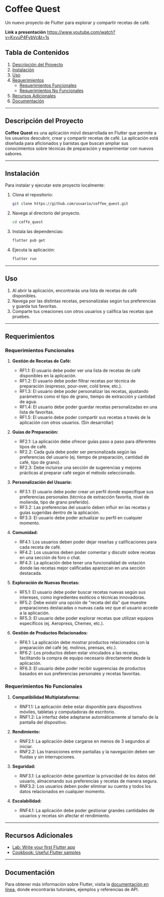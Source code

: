 # Coffee Quest

Un nuevo proyecto de Flutter para explorar y compartir recetas de café.

**Link a presentación**
https://www.youtube.com/watch?v=KxvuP4FybVc&t=1s

## Tabla de Contenidos

1. [Descripción del Proyecto](#descripción-del-proyecto)
2. [Instalación](#instalación)
3. [Uso](#uso)
4. [Requerimientos](#requerimientos)
   - [Requerimientos Funcionales](#requerimientos-funcionales)
   - [Requerimientos No Funcionales](#requerimientos-no-funcionales)
5. [Recursos Adicionales](#recursos-adicionales)
6. [Documentación](#documentación)

---

## Descripción del Proyecto

**Coffee Quest** es una aplicación móvil desarrollada en Flutter que permite a los usuarios descubrir, crear y compartir recetas de café. La aplicación está diseñada para aficionados y baristas que buscan ampliar sus conocimientos sobre técnicas de preparación y experimentar con nuevos sabores.

---

## Instalación

Para instalar y ejecutar este proyecto localmente:

1. Clona el repositorio:
   ```bash
   git clone https://github.com/usuario/coffee_quest.git
2. Navega al directorio del proyecto.
    ```bash
    cd coffe_quest
3. Instala las dependencias:
    ```bash
    flutter pub get
4. Ejecuta la aplicación:
    ```bash
    flutter run

---

## Uso

1. Al abrir la aplicación, encontrarás una lista de recetas de café disponibles.
2. Navega por las distintas recetas, personalízalas según tus preferencias y guarda tus favoritas.
3. Comparte tus creaciones con otros usuarios y califica las recetas que pruebes.

---

## Requerimientos

### Requerimientos Funcionales

1. **Gestión de Recetas de Café:**
   - RF1.1: El usuario debe poder ver una lista de recetas de café disponibles en la aplicación.
   - RF1.2: El usuario debe poder filtrar recetas por técnica de preparación (espresso, pour-over, cold brew, etc.).
   - RF1.3: El usuario debe poder personalizar las recetas, ajustando parámetros como el tipo de grano, tiempo de extracción y cantidad de agua.
   - RF1.4: El usuario debe poder guardar recetas personalizadas en una lista de favoritas.
   - RF1.5: El usuario debe poder compartir sus recetas a través de la aplicación con otros usuarios. (Sin desarrollar)

2. **Guías de Preparación:**
   - RF2.1: La aplicación debe ofrecer guías paso a paso para diferentes tipos de café.
   - RF2.2: Cada guía debe poder ser personalizada según las preferencias del usuario (ej. tiempo de preparación, cantidad de café, tipo de grano).
   - RF2.3: Debe incluirse una sección de sugerencias y mejores prácticas al preparar café según el método seleccionado.

3. **Personalización del Usuario:**
   - RF3.1: El usuario debe poder crear un perfil donde especifique sus preferencias personales (técnica de extracción favorita, nivel de molienda, tipo de grano preferido).
   - RF3.2: Las preferencias del usuario deben influir en las recetas y guías sugeridas dentro de la aplicación.
   - RF3.3: El usuario debe poder actualizar su perfil en cualquier momento.

4. **Comunidad:**
   - RF4.1: Los usuarios deben poder dejar reseñas y calificaciones para cada receta de café.
   - RF4.2: Los usuarios deben poder comentar y discutir sobre recetas en una sección de foro o chat.
   - RF4.3: La aplicación debe tener una funcionalidad de votación donde las recetas mejor calificadas aparezcan en una sección destacada.
  
5. **Exploración de Nuevas Recetas:**

   - RF5.1: El usuario debe poder buscar recetas nuevas según sus intereses, como ingredientes exóticos o técnicas innovadoras.
   - RF5.2: Debe existir una opción de "receta del día" que muestre preparaciones destacadas o nuevas cada vez que el usuario accede a la aplicación.
   - RF5.3: El usuario debe poder explorar recetas que utilizan equipos específicos (ej. Aeropress, Chemex, etc.).
  
6. **Gestión de Productos Relacionados:**

   - RF6.1: La aplicación debe mostrar productos relacionados con la preparación del café (ej. molinos, prensas, etc.).
   - RF6.2: Los productos deben estar vinculados a las recetas, facilitando la compra de equipo necesario directamente desde la aplicación.
   - RF6.3: El usuario debe poder recibir sugerencias de productos basados en sus preferencias personales y recetas favoritas.

### Requerimientos No Funcionales

1. **Compatibilidad Multiplataforma:**
   - RNF1.1: La aplicación debe estar disponible para dispositivos móviles, tabletas y computadoras de escritorio.
   - RNF1.2: La interfaz debe adaptarse automáticamente al tamaño de la pantalla del dispositivo.

2. **Rendimiento:**
   - RNF2.1: La aplicación debe cargarse en menos de 3 segundos al iniciar.
   - RNF2.2: Las transiciones entre pantallas y la navegación deben ser fluidas y sin interrupciones.

3. **Seguridad:**
   - RNF3.1: La aplicación debe garantizar la privacidad de los datos del usuario, almacenando sus preferencias y recetas de manera segura.
   - RNF3.2: Los usuarios deben poder eliminar su cuenta y todos los datos relacionados en cualquier momento.

4. **Escalabilidad:**
   - RNF4.1: La aplicación debe poder gestionar grandes cantidades de usuarios y recetas sin afectar el rendimiento.

---

## Recursos Adicionales

- [Lab: Write your first Flutter app](https://docs.flutter.dev/get-started/codelab)
- [Cookbook: Useful Flutter samples](https://docs.flutter.dev/cookbook)

---

## Documentación

Para obtener más información sobre Flutter, visita la [documentación en línea](https://docs.flutter.dev/), donde encontrarás tutoriales, ejemplos y referencias de API.

